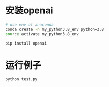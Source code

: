 # 安装openai
```bash
# use env of anaconda
conda create -n my_python3.8_env python=3.8
source activate my_python3.8_env 

pip install openai
```

# 运行例子
```python
python test.py
```
